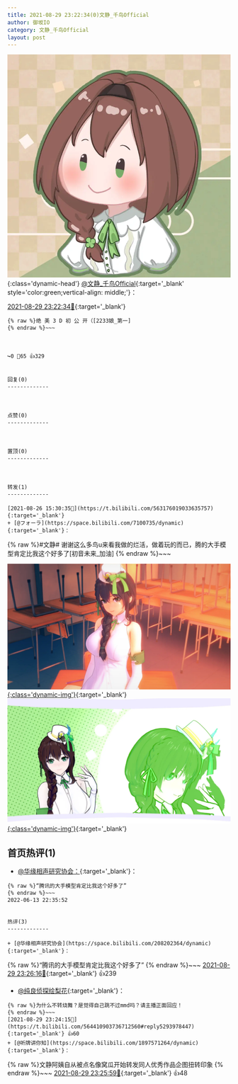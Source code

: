 ```yaml
---
title: 2021-08-29 23:22:34(0)文静_千鸟Official
author: 御坂IO
category: 文静_千鸟Official
layout: post
---
```


![img](/images/ac7482ed1b9a7f203dc68c0c4a77c488a27b108a.jpg){:class='dynamic-head'}
[@文静_千鸟Official](https://space.bilibili.com/667526012/dynamic){:target='_blank' style='color:green;vertical-align: middle;'}：

[2021-08-29 23:22:34🔗](https://t.bilibili.com/564410903736712560){:target='_blank'}

~~~
{% raw %}绝 美 3 D 初 公 开（[2233娘_第一]
{% endraw %}~~~



↪️0 💬65 👍329


回复(0)
-------------



点赞(0)
-------------



置顶(0)
-------------



转发(1)
-------------

[2021-08-26 15:30:35🔗](https://t.bilibili.com/563176019033635757){:target='_blank'}
+ [@フォーラ](https://space.bilibili.com/7100735/dynamic){:target='_blank'}：
~~~
{% raw %}#文静#  谢谢这么多鸟u来看我做的烂活，做着玩的而已，腾的大手模型肯定比我这个好多了[初音未来_加油]
{% endraw %}~~~


[![img](/images/181653a8d944a30801bee52a8b589294ae8beed2.png){:class='dynamic-img'}](/images/181653a8d944a30801bee52a8b589294ae8beed2.png){:target='_blank'}
[![img](/images/a1382f48fc4ebb7dd751bb247c884e72395161d7.png){:class='dynamic-img'}](/images/a1382f48fc4ebb7dd751bb247c884e72395161d7.png){:target='_blank'}




首页热评(1)
-------------

+ [@华缘相声研究协会：](https://space.bilibili.com/208202364/dynamic){:target='_blank'}：
~~~
{% raw %}“腾讯的大手模型肯定比我这个好多了”
{% endraw %}~~~
2022-06-13 22:35:52


热评(3)
-------------

+ [@华缘相声研究协会](https://space.bilibili.com/208202364/dynamic){:target='_blank'}：
~~~
{% raw %}“腾讯的大手模型肯定比我这个好多了”
{% endraw %}~~~
[2021-08-29 23:26:16🔗](https://t.bilibili.com/564410903736712560#reply5293994011){:target='_blank'} 👍239
+ [@纯良侦探绘梨花](https://space.bilibili.com/485082/dynamic){:target='_blank'}：
~~~
{% raw %}为什么不转烧舞？是觉得自己跳不过mmd吗？请主播正面回应！
{% endraw %}~~~
[2021-08-29 23:24:15🔗](https://t.bilibili.com/564410903736712560#reply5293978447){:target='_blank'} 👍60
+ [@听牌讲你知](https://space.bilibili.com/1897571264/dynamic){:target='_blank'}：
~~~
{% raw %}文静阿姨自从被点名像窝瓜开始转发同人优秀作品企图扭转印象
{% endraw %}~~~
[2021-08-29 23:25:59🔗](https://t.bilibili.com/564410903736712560#reply5293996831){:target='_blank'} 👍48



